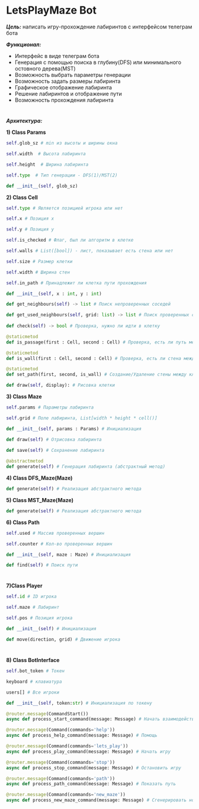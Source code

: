 # LetsPlayMaze Bot
***Цель:*** написать игру-прохождение лабиринтов с интерфейсом телеграм бота

***Функционал:***
- Интерфейс в виде телеграм бота
- Генерация с помощью поиска в глубину(DFS) или минимального остовного дерева(MST)
- Возможность выбрать параметры генерации 
- Возможность задать размеры лабиринта 
- Графическое отображение лабиринта
- Решение лабиринтов и отображение пути
- Возможность прохождения лабиринта
#
***Архитектура:***

**1) Class Params**
```python
self.glob_sz # min из высоты и ширины окна

self.width  # Высота лабиринта

self.height  # Ширина лабиринта

self.type  # Тип генерации - DFS(1)/MST(2) 

```
```python
def __init__(self, glob_sz)  
```  

**2) Class Cell**
```python
self.type # Является позицией игрока или нет

self.x # Позиция x

self.y # Позиция y

self.is_checked # Флаг, был ли алгоритм в клетке 

self.walls # List([bool]) - лист, показывает есть стена или нет

self.size # Размер клетки

self.width # Ширина стен

self.in_path # Принадлежит ли клетка пути прохождения
```
```python
def __init__(self, x : int, y : int)

def get_neighbours(self) -> list # Поиск непроверенных соседей

def get_used_neighbours(self, grid: list) -> list # Поиск проверенных соседей
    
def check(self) -> bool # Проверка, нужно ли идти в клетку

@staticmetod
def is_passage(first : Cell, second : Cell) # Проверка, есть ли путь между клетками

@staticmetod
def is_wall(first : Cell, second : Cell) # Проверка, есть ли стена между клетками

@staticmetod
def set_path(first, second, is_wall) # Создание/Удаление стены между клетками

def draw(self, display): # Рисовка клетки
```
**3) Class Maze**
```python
self.params # Параметры лабиринта

self.grid # Поле лабиринта, List[width * height * cell()]
```
```python
def __init__(self, params : Params) # Инициализация

def draw(self) # Отрисовка лабиринта

def save(self) # Сохранение лабиринта
    
@abstractmetod
def generate(self) # Генерация лабиринта (абстрактный метод)
```
**4) Class DFS_Maze(Maze)**
```python
def generate(self) # Реализация абстрактного метода
```
**5) Class MST_Maze(Maze)**
```python
def generate(self) # Реализация абстрактного метода
```

**6) Class Path**
```python
self.used # Массив проверенных вершин

self.counter # Кол-во проверенных вершин
```
```python
def __init__(self, maze : Maze) # Инициализация

def find(self) # Поиск пути
```
#
**7)Class Player** 
```python
self.id # ID игрока

self.maze # Лабиринт

self.pos # Позиция игрока

def __init__(self) # Инициализация

def move(direction, grid) # Движение игрока
```
#
**8) Class BotInterface**
```python
self.bot_token # Токен

keyboard # клавиатура

users[] # Все игроки

def __init__(self, token:str) # Инициализация по токену

@router.message(CommandStart())
async def process_start_command(message: Message) # Начать взаимодействие с ботом

@router.message(Command(commands='help'))
async def process_help_command(message: Message) # Помощь

@router.message(Command(commands='lets_play'))
async def process_play_command(message: Message) # Начать игру

@router.message(Command(commands='stop'))
async def process_stop_command(message: Message) # Остановить игру

@router.message(Command(commands='path'))
async def process_path_command(message: Message) # Показать путь

@router.message(Command(commands='new_maze'))
async def process_new_maze_command(message: Message) # Сгенерировать новый лабиринт
```

